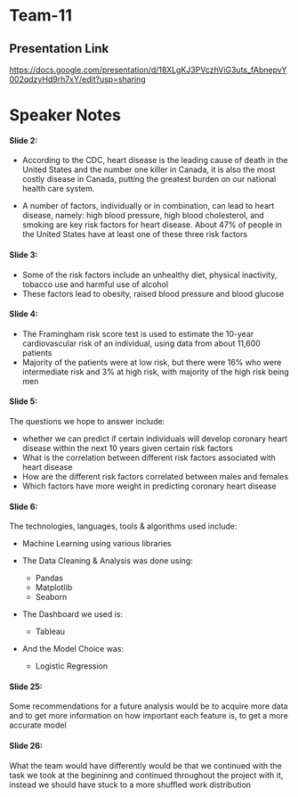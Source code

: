 # Team-11

## Presentation Link
https://docs.google.com/presentation/d/18XLgKJ3PVczhViG3uts_fAbnepvY002qdzyHd9rh7xY/edit?usp=sharing

# Speaker Notes

#### Slide 2:

- According to the CDC, heart disease is the leading cause of death in the United States and the number one killer in Canada, it is also the most costly disease in Canada, putting the greatest burden on our national health care system.

- A number of factors, individually or in combination, can lead to heart disease, namely: high blood pressure, high blood cholesterol, and smoking are key risk factors for heart disease. About 47% of people in the United States have at least one of these three risk factors

#### Slide 3:
- Some of the risk factors include an unhealthy diet, physical inactivity, tobacco use and harmful use of alcohol
- These factors lead to obesity, raised blood pressure and blood glucose

#### Slide 4:
- The Framingham risk score test is used to estimate the 10-year cardiovascular risk of an individual, using data from about 11,600 patients
- Majority of the patients were at low risk, but there were 16% who were intermediate risk and 3% at high risk, with majority of the high risk being men 

#### Slide 5:
The questions we hope to answer include:
- whether we can predict if certain individuals will develop coronary heart disease within the next 10 years given certain risk factors
- What is the correlation between different risk factors associated with heart disease
- How are the different risk factors correlated between males and females
- Which factors have more weight in predicting coronary heart disease

#### Slide 6:
The technologies, languages, tools & algorithms used include:
- Machine Learning using various libraries
    
- The Data Cleaning & Analysis was done using:
    - Pandas
    - Matplotlib
    - Seaborn

- The Dashboard we used is:
    - Tableau
    
- And the Model Choice was:
    - Logistic Regression

#### Slide 25:
Some recommendations for a future analysis would be to acquire more data and to get more information on how important each feature is, to get a more accurate model

#### Slide 26:
What the team would have differently would be that we continued with the task we took at the begininng and continued throughout the project with it, instead we should have stuck to a more shuffled work distribution

